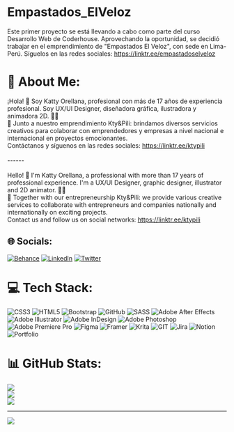 # Empastados_ElVeloz
Este primer proyecto se está llevando a cabo como parte del curso Desarrollo Web de Coderhouse. Aprovechando la oportunidad, se decidió trabajar en el emprendimiento de "Empastados El Veloz", con sede en Lima-Perú.  Síguelos en  las redes sociales: https://linktr.ee/empastadoselveloz
# 💫 About Me:
¡Hola! 👋 Soy Katty Orellana, profesional con más de 17 años de experiencia profesional. Soy UX/UI Designer, diseñadora gráfica, ilustradora y animadora 2D. 🎨✨<br>🚀 Junto a nuestro emprendimiento Kty&Pili: brindamos diversos servicios creativos para colaborar con emprendedores y empresas a nivel nacional e internacional en proyectos emocionantes.<br>Contáctanos y síguenos en las redes sociales: https://linktr.ee/ktypili<br><br>------<br><br>Hello! 👋 I'm Katty Orellana, a professional with more than 17 years of professional experience. I'm a UX/UI Designer, graphic designer, illustrator and 2D animator. 🎨✨<br>🚀 Together with our entrepreneurship Kty&Pili: we provide various creative services to collaborate with entrepreneurs and companies nationally and internationally on exciting projects.<br>Contact us and follow us on social networks: https://linktr.ee/ktypili


## 🌐 Socials:
[![Behance](https://img.shields.io/badge/Behance-1769ff?logo=behance&logoColor=white)](https://behance.net/ktyorellana) [![LinkedIn](https://img.shields.io/badge/LinkedIn-%230077B5.svg?logo=linkedin&logoColor=white)](https://linkedin.com/in/ktyorellana) [![Twitter](https://img.shields.io/badge/Twitter-%231DA1F2.svg?logo=Twitter&logoColor=white)](https://twitter.com/OrellanaKty) 

# 💻 Tech Stack:
![CSS3](https://img.shields.io/badge/css3-%231572B6.svg?style=for-the-badge&logo=css3&logoColor=white) ![HTML5](https://img.shields.io/badge/html5-%23E34F26.svg?style=for-the-badge&logo=html5&logoColor=white) ![Bootstrap](https://img.shields.io/badge/bootstrap-%23563D7C.svg?style=for-the-badge&logo=bootstrap&logoColor=white) ![GitHub](https://img.shields.io/badge/GitHub-%23121011.svg?style=for-the-badge&logo=github&logoColor=white) ![SASS](https://img.shields.io/badge/SASS-hotpink.svg?style=for-the-badge&logo=SASS&logoColor=white) ![Adobe After Effects](https://img.shields.io/badge/Adobe%20After%20Effects-9999FF.svg?style=for-the-badge&logo=Adobe%20After%20Effects&logoColor=white) ![Adobe Illustrator](https://img.shields.io/badge/adobeillustrator-%23FF9A00.svg?style=for-the-badge&logo=adobeillustrator&logoColor=white) ![Adobe InDesign](https://img.shields.io/badge/Adobe%20InDesign-49021F?style=for-the-badge&logo=adobeindesign&logoColor=white) ![Adobe Photoshop](https://img.shields.io/badge/adobephotoshop-%2331A8FF.svg?style=for-the-badge&logo=adobephotoshop&logoColor=white) ![Adobe Premiere Pro](https://img.shields.io/badge/Adobe%20Premiere%20Pro-9999FF.svg?style=for-the-badge&logo=Adobe%20Premiere%20Pro&logoColor=white) 	![Figma](https://img.shields.io/badge/figma-%23F24E1E.svg?style=for-the-badge&logo=figma&logoColor=white) ![Framer](https://img.shields.io/badge/Framer-black?style=for-the-badge&logo=framer&logoColor=blue) ![Krita](https://img.shields.io/badge/Krita-203759?style=for-the-badge&logo=krita&logoColor=EEF37B) ![GIT](https://img.shields.io/badge/Git-fc6d26?style=for-the-badge&logo=git&logoColor=white) ![Jira](https://img.shields.io/badge/jira-%230A0FFF.svg?style=for-the-badge&logo=jira&logoColor=white) ![Notion](https://img.shields.io/badge/Notion-%23000000.svg?style=for-the-badge&logo=notion&logoColor=white) ![Portfolio](https://img.shields.io/badge/Portfolio-%23000000.svg?style=for-the-badge&logo=firefox&logoColor=#FF7139)
# 📊 GitHub Stats:
![](https://github-readme-stats.vercel.app/api?username=KtyOrellanaA&theme=yeblu&hide_border=false&include_all_commits=false&count_private=false)<br/>
![](https://github-readme-streak-stats.herokuapp.com/?user=KtyOrellanaA&theme=yeblu&hide_border=false)<br/>
![](https://github-readme-stats.vercel.app/api/top-langs/?username=KtyOrellanaA&theme=yeblu&hide_border=false&include_all_commits=false&count_private=false&layout=compact)

---
[![](https://visitcount.itsvg.in/api?id=KtyOrellanaA&icon=0&color=0)](https://visitcount.itsvg.in)

<!-- Proudly created with GPRM ( https://gprm.itsvg.in ) -->
